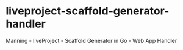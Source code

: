 # liveproject-scaffold-generator-handler
Manning - liveProject - Scaffold Generator in Go - Web App Handler
